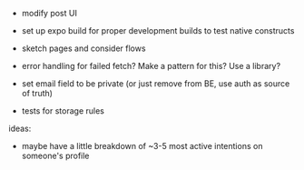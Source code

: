 - modify post UI
- set up expo build for proper development builds to test native constructs
- sketch pages and consider flows

- error handling for failed fetch? Make a pattern for this? Use a library?
- set email field to be private (or just remove from BE, use auth as source of truth)

- tests for storage rules

ideas:
- maybe have a little breakdown of ~3-5 most active intentions on someone's profile

